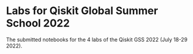 # Labs for Qiskit Global Summer School 2022

The submitted notebooks for the 4 labs of the Qiskit GSS 2022 (July 18-29 2022).


